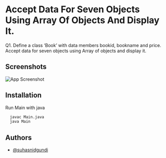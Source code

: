 
# Accept Data For Seven Objects Using Array Of Objects And Display It.

Q1. Define a class ‘Book’ with data members bookid, bookname and price. Accept data for seven objects using Array of objects and display it.


## Screenshots

![App Screenshot](https://suhasnidgundi.suveesoft.in/images/1.png)


## Installation

Run Main with java

```bash
  javac Main.java
  java Main
```


## Authors

- [@suhasnidgundi](https://github.com/suhasnidgundi7)

